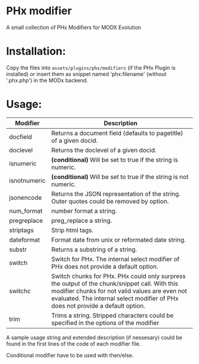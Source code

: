 PHx modifier
================================================================================

A small collection of PHx Modifiers for MODX Evolution


Installation:
================================================================================
Copy the files into `assets/plugins/phx/modifiers` (if the PHx Plugin is 
installed) or insert them as snippet named 'phx:filename' (without '.phx.php') 
in the MODx backend.


Usage:
================================================================================

Modifier | Description
-------- | -----------
docfield | Returns a document field (defaults to pagetitle) of a given docid.
doclevel | Returns the doclevel of a given docid.
isnumeric | **(conditional)** Will be set to true if the string is numeric.
isnotnumeric | **(conditional)** Will be set to true if the string is not numeric.
jsonencode | Returns the JSON representation of the string. Outer quotes could be removed by option.
num_format | number format a string.
pregreplace | preg_replace a string.
striptags | Strip html tags.
dateformat | Format date from unix or reformated date string.
substr | Returns a substring of a string.
switch | Switch for PHx. The internal select modifier of PHx does not provide a default option.
switchc | Switch chunks for PHx. PHx could only surpress the output of the chunk/snippet call. With this modifier chunks for not valid values are even not evaluated. The internal select modifier of PHx does not provide a default option.
trim | Trims a string. Stripped characters could be specified in the options of the modifier

A sample usage string and extended description (if nessesary) could be found in the first lines of the code of each modifier file.

Conditional modifier have to be used with then/else.